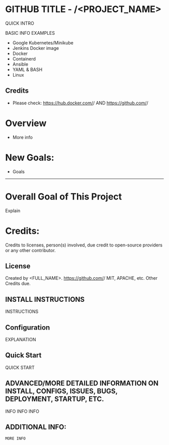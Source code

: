 # GITHUB TITLE - <USERNAME>/<PROJECT_NAME>

QUICK INTRO

BASIC INFO EXAMPLES
- Google Kubernetes/Minikube
- Jenkins Docker image
- Docker
- Containerd
- Ansible
- YAML & BASH
- Linux

## Credits

- Please check: https://hub.docker.com/<repo>/<image> AND
                https://github.com/<user>/<project>

# Overview
- More info

# New Goals:
- Goals

-----------------------------------------------------------------------------------------------------------------------------

# Overall Goal of This Project
Explain

# Credits:
Credits to licenses, person(s) involved, due credit to open-source providers or any other contributor.  

## License
Created by <FULL_NAME>.
https://github.com/<username>/<repo>
MIT, APACHE, etc. Other Credits due.

## INSTALL INSTRUCTIONS
INSTRUCTIONS

## Configuration
EXPLANATION

## Quick Start
QUICK START

## ADVANCED/MORE DETAILED INFORMATION ON INSTALL, CONFIGS, ISSUES, BUGS, DEPLOYMENT, STARTUP, ETC.
INFO INFO INFO

## ADDITIONAL INFO:

```
MORE INFO
```
